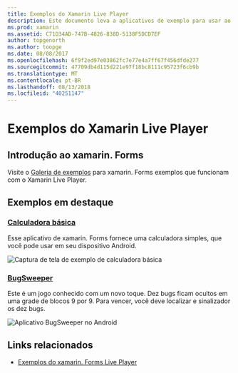 ```yaml
---
title: Exemplos do Xamarin Live Player
description: Este documento leva a aplicativos de exemplo para usar ao testar o Xamarin Live Player. Vinculado exemplos incluem uma calculadora básica e um jogo de varredura de bug.
ms.prod: xamarin
ms.assetid: C71D34AD-747B-4826-838D-5138F5DCD7EF
author: topgenorth
ms.author: toopge
ms.date: 08/08/2017
ms.openlocfilehash: 6f9f2ed97e03862fc7e77e4a7ff67f456dfde277
ms.sourcegitcommit: 47709db4d115d221e97f18bc8111c95723f6cb9b
ms.translationtype: MT
ms.contentlocale: pt-BR
ms.lasthandoff: 08/13/2018
ms.locfileid: "40251147"
---
```

# <a name="xamarin-live-player-samples"></a>Exemplos do Xamarin Live Player

## <a name="get-started-with-xamarinforms"></a>Introdução ao xamarin. Forms

Visite o [Galeria de exemplos](https://developer.xamarin.com/samples/xamarin-live-player/all/) para xamarin. Forms exemplos que funcionam com o Xamarin Live Player.

## <a name="featured-samples"></a>Exemplos em destaque

### <a name="basic-calculatorhttpsdeveloperxamarincomsamplesmobileliveplayerbasiccalculator"></a>[Calculadora básica](https://developer.xamarin.com/samples/mobile/LivePlayer/BasicCalculator/)

Esse aplicativo de xamarin. Forms fornece uma calculadora simples, que você pode usar em seu dispositivo Android.

![Captura de tela de exemplo de calculadora básica](samples-images/basic-calculator-sml.png)

### <a name="bugsweeperhttpsdeveloperxamarincomsamplesmobileliveplayerbugsweeperlp"></a>[BugSweeper](https://developer.xamarin.com/samples/mobile/LivePlayer/BugSweeperLP/)

Este é um jogo conhecido com um novo toque. Dez bugs ficam ocultos em uma grade de blocos 9 por 9. Para vencer, você deve localizar e sinalizador os dez bugs.

![Aplicativo BugSweeper no Android](samples-images/bugsweeper-sml.png)

## <a name="related-links"></a>Links relacionados

- [Exemplos do xamarin. Forms Live Player](https://developer.xamarin.com/samples/xamarin-live-player/all/)

